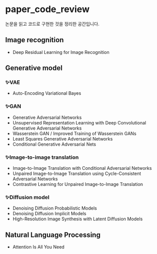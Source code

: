 # paper_code_review
논문을 읽고 코드로 구현한 것을 정리한 공간입니다. 

## Image recognition
- Deep Residual Learning for Image Recognition


## Generative model
### ✨VAE 
- Auto-Encoding Variational Bayes

### ✨GAN
- Generative Adversarial Networks
- Unsupervised Representation Learning with Deep Convolutional Generative Adversarial Networks
- Wasserstein GAN / Improved Training of Wasserstein GANs
- Least Squares Generative Adversarial Networks
- Conditional Generative Adversarial Nets

### ✨Image-to-image translation
- Image-to-Image Translation with Conditional Adversarial Networks
- Unpaired Image-to-Image Translation using Cycle-Consistent Adversarial Networks
- Contrastive Learning for Unpaired Image-to-Image Translation

### ✨Diffusion model
- Denoising Diffusion Probabilistic Models
- Denoising Diffusion Implicit Models
- High-Resolution Image Synthesis with Latent Diffusion Models


## Natural Language Processing
- Attention Is All You Need
